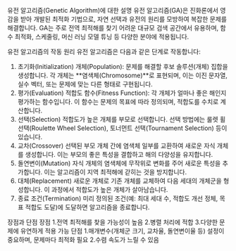 유전 알고리즘(Genetic Algorithm)에 대한 설명
유전 알고리즘(GA)은 진화론에서 영감을 받아 개발된 최적화 기법으로, 자연 선택과 유전의 원리를 모방하여 복잡한 문제를 해결합니다. GA는 주로 전역 최적해를 찾기 어려운 대규모 검색 공간에서 유용하며, 함수 최적화, 스케줄링, 머신 러닝 모델 튜닝 등 다양한 분야에 적용됩니다.

유전 알고리즘의 작동 원리
유전 알고리즘은 다음과 같은 단계로 작동합니다:

1. 초기화(Initialization)
개체(Population): 문제를 해결할 후보 솔루션(개체) 집합을 생성합니다. 각 개체는 **염색체(Chromosome)**로 표현되며, 이는 이진 문자열, 실수 벡터, 또는 문제에 맞는 다른 형태로 구현됩니다.
2. 평가(Evaluation)
적합도 함수(Fitness Function): 각 개체가 얼마나 좋은 해인지 평가하는 함수입니다. 이 함수는 문제의 목표에 따라 정의되며, 적합도를 수치로 계산합니다.
3. 선택(Selection)
적합도가 높은 개체를 부모로 선택합니다. 선택 방법에는 룰렛 휠 선택(Roulette Wheel Selection), 토너먼트 선택(Tournament Selection) 등이 있습니다.
4. 교차(Crossover)
선택된 부모 개체 간에 염색체 일부를 교환하여 새로운 자식 개체를 생성합니다. 이는 부모의 좋은 특성을 결합하고 해의 다양성을 유지합니다.
5. 돌연변이(Mutation)
자식 개체의 염색체에 무작위로 변화를 주어 새로운 특성을 추가합니다. 이는 알고리즘이 지역 최적해에 갇히는 것을 방지합니다.
6. 대체(Replacement)
새로운 개체로 기존 개체를 교체하여 다음 세대의 개체군을 형성합니다. 이 과정에서 적합도가 높은 개체가 살아남습니다.
7. 종료 조건(Termination)
미리 정의된 조건(예: 최대 세대 수, 적합도 개선 정체, 목표 적합도 도달)에 도달하면 알고리즘을 종료합니다.

장점과 단점
장점
1.전역 최적해를 찾을 가능성이 높음
2.병렬 처리에 적합
3.다양한 문제에 유연하게 적용 가능
단점
1.매개변수(개체군 크기, 교차율, 돌연변이율 등) 설정이 중요하며, 문제마다 최적화 필요
2.수렴 속도가 느릴 수 있음
